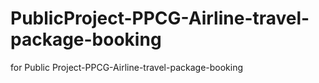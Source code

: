 # PublicProject-PPCG-Airline-travel-package-booking
for Public Project-PPCG-Airline-travel-package-booking
